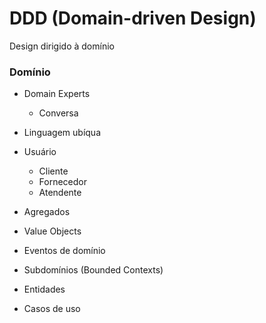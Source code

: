 # DDD (Domain-driven Design)

Design dirigido à domínio


### Domínio

- Domain Experts
  - Conversa 
- Linguagem ubíqua

- Usuário
  - Cliente
  - Fornecedor
  - Atendente

- Agregados
- Value Objects
- Eventos de domínio
- Subdomínios (Bounded Contexts)
- Entidades
- Casos de uso